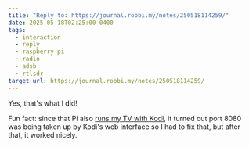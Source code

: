 ```yaml
---
title: "Reply to: https://journal.robbi.my/notes/250518114259/"
date: 2025-05-18T02:25:00-0400
tags:
  - interaction
  - reply
  - raspberry-pi
  - radio
  - adsb
  - rtlsdr
target_url: https://journal.robbi.my/notes/250518114259/
---
```


Yes, that's what I did!

Fun fact: since that Pi also [runs my TV with Kodi](/digital-garden/notebook/tech-projects/kodi-streaming-box-raspberry-pi/), it turned out port 8080 was being taken up by Kodi's web interface so I had to fix that, but after that, it worked nicely.